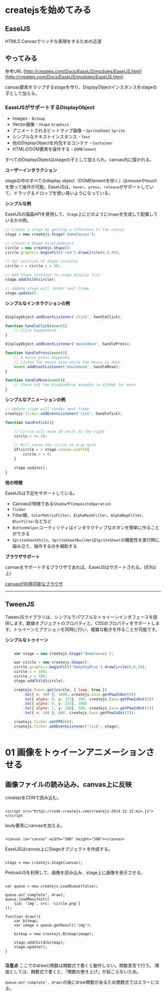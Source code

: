 # createjsを始めてみる

## EaselJS
HTML5 Canvasでリッチな表現をするための近道

## やってみる

参考URL
[http://createjs.com/Docs/EaselJS/modules/EaselJS.html](http://createjs.com/Docs/EaselJS/modules/EaselJS.html)

canvas要素をラップするstageを作り、DisplayObjectインスタンスをstageの子として加える。

### EaselJSがサポートするDisplayObject
* Images - ```Bitmap```
* Vector画像 - ```Shape``` ```Graphics```
* アニメートされるビットマップ画像 - ```SpriteSheet``` ```Sprite```
* シンプルなテキストインスタンス - ```Text```
* 他のDisplayObjectを内包するコンテナ - ```Container```
* HTMLのDOM要素を操作する - ```DOMElement```

すべてのDisplayObjectはstageの子として加えられ、canvas内に描かれる。

**ユーザーインタラクション**

stageの中のすべてのdisplay object（DOMElementを除く）はmouseやtouchを使って操作が可能。EaselJSは、```hover```、```press```、```release```がサポートしていて、ドラッグ＆ドロップを使い易いようになっている。

**シンプルな例**

EaselJSの描画APIを使用して、```Stage```上にどのように```Shape```を生成して配置しているかの例。

```javascript
// Create a stage by getting a reference to the canvas
stage = new createjs.Stage('demoCanvas');

// Create a Shape DisplayObject
circle = new createjs.Shape();
circle.graphics.beginFill('red').drawCircle(0,0,40);

// Set position of Shape instance
circle.x = circle.y = 50;

// Add Shape instance to stage display list
stage.addChild(circle);

// Update stage will render next frame
stage.update();
```

**シンプルなインタラクションの例**

```javascript

displayObject.addEventListener('click', handleClick);

function handleClick(event){
	// Click happenened
}

displayObject.addEventListener('mousedown', handlePress);

function handlePress(event){
	// A mouse press happened
	// Listen for mouse move while the mouse is down
	event.addEventListener('mousemove', handleMove);
}

function handleMove(event){
	// Check out the DragAndDrop example in GitHub for more
}

```

**シンプルなアニメーションの例**

```javascript
// Update stage will render next frame
createjs.Ticker.addEventListener('tick', handleTick);

function handleTick(){

	// Circle will move 10 units to the right
	circle.x += 10;

	// Will cause the circle to wrap back
	if(circle.x > stage.canvas.width){
		circle.x = 0;
	}

	stage.update();
}
```

**他の特徴**

EaselJSは下記をサポートしている。
* Canvasの特徴である```Shadow```や```CompositeOperation```
* ```Ticker```
* Filter類、```ColorMatrixFilter```、```AlphaMaskFilter```、```AlphaMapFilter```、```BlurFilter```などなど
* ```ButtonHelper```ユーティリティはインタラクティブなボタンを簡単に作ることができる
* ```SpriteSheetUtils```、```SpriteSheetBuilder```は```SpriteSheet```の機能性を実行時に組み立て、操作するのを補助する

**ブラウザサポート**

canvasをサポートするブラウザであれば、EaselJSはサポートされる。(IE9以上)

[canvasが利用可能なブラウザ](http://caniuse.com/#feat=canvas)

* * *

## TweenJS

TweenJSライブラリは、シンプルでパワフルなトゥイーンインタフェースを提供します。数値オブジェクトのプロパティと、CSSのプロパティをサポートします。トゥイーンとアクションを同時に行い、複雑な動きを作ることが可能です。

**シンプルなトゥイーン**

```javascript

	var stage = new createjs.Stage('demoCanvas');

	var circle = new createjs.Shape();
	circle.graphics.beginFill('DeepSkyBlue').drawCircle(0,0,50);
	circle.x = 100;
	circle.y = 100;
	stage.addChild(circle);

	createjs.Tween.get(circle, { loop: true })
		.to({ x: 400 }, 1000, createjs.Ease.getPowInOut(4))
		.to({ alpha: 0, y: 175}, 500, createjs.Ease.getPowInOut(2))
		.to({ alpha: 0, y: 225}, 100)
		.to({ alpha: 1, y: 200}, 500, createjs.Ease.getPowInOut(2))
		.to({ x: 100 }, 800, createjs.Ease.getPowInOut(2));

	createjs.Ticker.setFPS(60);
	createjs.Ticker.addEventListener('tick', stage);
	
```

# 01 画像をトゥイーンアニメーションさせる

## 画像ファイルの読み込み、canvas上に反映

createjsをCDNで読み込む。

```

<script src="https://code.createjs.com/createjs-2014.12.12.min.js"></script

```

body要素にcanvasを加える。

```

<canvas id="canvas" width="500" height="300"></canvas>

```

EaselJSはcanvas上にStageオブジェクトを作成する。

```

stage = new createjs.Stage(canvas);

```

PreloadJSを利用して、画像を読み込み、stage上に画像を表示させる。

```

var queue = new createjs.LoadQueue(false);

queue.on('complete', draw);
queue.loadManifest([
	{id: 'img', src: 'circle.png'}
]);

function draw(){
	var bitmap;
	var image = queue.getResult('img');

	bitmap = new createjs.Bitmap(image);

	stage.addChild(bitmap);
	stage.update();
}
			
```

**注意点**
ここでのdraw()関数は関数式で書くと動作しない。関数宣言で行う。
理由としては、関数式で書くと、「関数の巻き上げ」が起こらないため。

```queue.on('complete', draw)```の後にdraw関数があるため関数式ではエラーになる。


